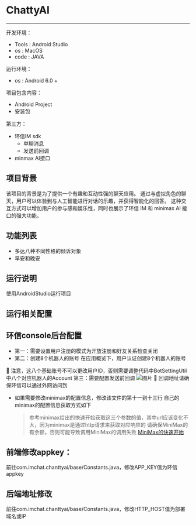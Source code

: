 # ChattyAI
----

开发环境：
- Tools : Android Studio
- os : MacOS
- code : JAVA

运行环境：

- os : Android 6.0 +

项目包含内容：

- Android Project
- 安装包

第三方：

- 环信IM sdk
    - 单聊消息
    - 发送前回调
- minmax AI接口

## 项目背景

该项目的背景是为了提供一个有趣和互动性强的聊天应用。
通过与虚拟角色的聊天，用户可以体验到与人工智能进行对话的乐趣，并获得智能化的回答。
这种交互方式可以增加用户的参与感和娱乐性，同时也展示了环信 IM 和 minimax AI 接口的强大功能。

## 功能列表

- 多达八种不同性格的倾诉对象
- 早安和晚安

## 运行说明

使用AndroidStudio运行项目


## 运行相关配置

## 环信console后台配置
- 第一：需要设置用户注册的模式为开放注册和好友关系检查关闭
- 第二：创建8个机器人的账号
在应用概览下，用户认证创建8个机器人的账号

🤖 注意，这八个基础账号不可以更改用户ID，否则需要调整代码中BotSettingUtil中八个对应机器人的Account
第三：需要配置发送前回调
![图片](https://docimg7.docs.qq.com/image/AgAAEYxzuWUI6oSUX9ZIDodzZE7bxmeR.png?w=1643&h=1070)
🤖 回调地址请确保环信可以通过外网访问到

- 如果需要修改minimax的配置信息，修改该文件的第十一到十三行
    自己的minimax的配置信息获取方式如下
    > 参考minimax给出的快速开始获取这三个参数的值，其中url应该变化不大，因为minimax是通过http请求来获取对应响应的
    > 请确保MiniMax的有余额，否则可能导致调用MiniMax的调用失败
    [MiniMax的快速开始](https://api.minimax.chat/v1/text/chatcompletion_pro?GroupId=)

## 前端修改appkey：

前往com.imchat.chanttyai/base/Constants.java，修改APP_KEY值为环信appkey

## 后端地址修改

前往com.imchat.chanttyai/base/Constants.java，修改HTTP_HOST值为部署域名或IP
